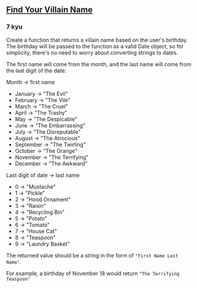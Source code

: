 <h2><a href=https://www.codewars.com/kata/536c00e21da4dc0a0700128b/train/javascript target="_blank">Find Your Villain Name</a></h2><h3>7 kyu</h3><p>Create a function that returns a villain name based on the user's birthday. The birthday will be passed to the function as a valid Date object, so for simplicity, there's no need to worry about converting strings to dates.</p><p>The first name will come from the month, and the last name will come from the last digit of the date:</p><p>Month -&gt; first name</p><ul><li>January -&gt; "The Evil"</li><li>February -&gt; "The Vile"</li><li>March -&gt; "The Cruel"</li><li>April -&gt; "The Trashy"</li><li>May -&gt; "The Despicable"</li><li>June -&gt; "The Embarrassing"</li><li>July -&gt; "The Disreputable"</li><li>August -&gt; "The Atrocious"</li><li>September -&gt; "The Twirling"</li><li>October -&gt; "The Orange"</li><li>November -&gt; "The Terrifying"</li><li>December -&gt; "The Awkward"</li></ul><p>Last digit of date -&gt; last name</p><ul><li>0 -&gt; "Mustache"</li><li>1 -&gt; "Pickle"</li><li>2 -&gt; "Hood Ornament"</li><li>3 -&gt; "Raisin"</li><li>4 -&gt; "Recycling Bin"</li><li>5 -&gt; "Potato"</li><li>6 -&gt; "Tomato"</li><li>7 -&gt; "House Cat"</li><li>8 -&gt; "Teaspoon"</li><li>9 -&gt; "Laundry Basket"</li></ul><p>The returned value should be a string in the form of <code>"First Name Last Name"</code>.</p><p>For example, a birthday of November 18 would return <code>"The Terrifying Teaspoon"</code></p>